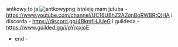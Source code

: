 antkowy to ja ![antkowypng](https://user-images.githubusercontent.com/82967632/183478310-f5ad8a23-d5fd-41b0-9a5f-3efdf2531af3.png)
istnieję
mam jutuba - https://www.youtube.com/channel/UC16UBhZ2AZonBoRWBRtQIHA
i discorda - https://discord.gg/4BkmfHJUeG
i gulideda - https://www.guilded.gg/i/pYrqxjoE
- end -
<!---
antekm-normalgosc/antekm-normalgosc is a ✨ special ✨ repository because its `README.md` (this file) appears on your GitHub profile.
You can click the Preview link to take a look at your changes.
--->

